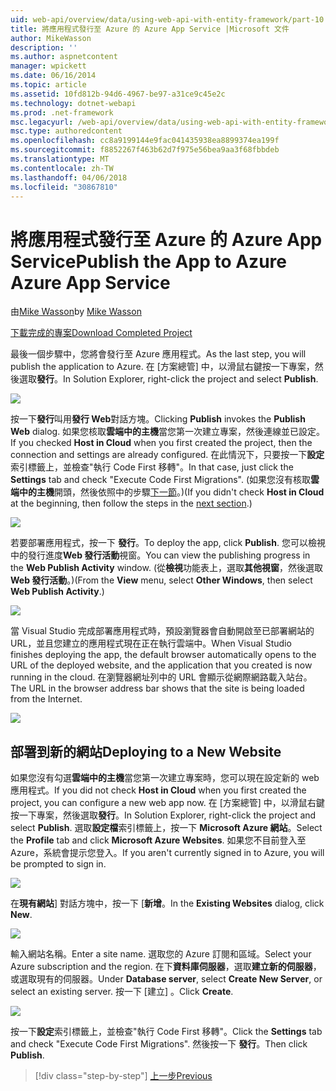 ```yaml
---
uid: web-api/overview/data/using-web-api-with-entity-framework/part-10
title: 將應用程式發行至 Azure 的 Azure App Service |Microsoft 文件
author: MikeWasson
description: ''
ms.author: aspnetcontent
manager: wpickett
ms.date: 06/16/2014
ms.topic: article
ms.assetid: 10fd812b-94d6-4967-be97-a31ce9c45e2c
ms.technology: dotnet-webapi
ms.prod: .net-framework
msc.legacyurl: /web-api/overview/data/using-web-api-with-entity-framework/part-10
msc.type: authoredcontent
ms.openlocfilehash: cc8a9199144e9fac041435938ea8899374ea199f
ms.sourcegitcommit: f8852267f463b62d7f975e56bea9aa3f68fbbdeb
ms.translationtype: MT
ms.contentlocale: zh-TW
ms.lasthandoff: 04/06/2018
ms.locfileid: "30867810"
---
```

<a name="publish-the-app-to-azure-azure-app-service"></a><span data-ttu-id="30bc1-102">將應用程式發行至 Azure 的 Azure App Service</span><span class="sxs-lookup"><span data-stu-id="30bc1-102">Publish the App to Azure Azure App Service</span></span>
====================
<span data-ttu-id="30bc1-103">由[Mike Wasson](https://github.com/MikeWasson)</span><span class="sxs-lookup"><span data-stu-id="30bc1-103">by [Mike Wasson](https://github.com/MikeWasson)</span></span>

[<span data-ttu-id="30bc1-104">下載完成的專案</span><span class="sxs-lookup"><span data-stu-id="30bc1-104">Download Completed Project</span></span>](https://github.com/MikeWasson/BookService)

<span data-ttu-id="30bc1-105">最後一個步驟中，您將會發行至 Azure 應用程式。</span><span class="sxs-lookup"><span data-stu-id="30bc1-105">As the last step, you will publish the application to Azure.</span></span> <span data-ttu-id="30bc1-106">在 [方案總管] 中，以滑鼠右鍵按一下專案，然後選取**發行**。</span><span class="sxs-lookup"><span data-stu-id="30bc1-106">In Solution Explorer, right-click the project and select **Publish**.</span></span>

![](part-10/_static/image1.png)

<span data-ttu-id="30bc1-107">按一下**發行**叫用**發行 Web**對話方塊。</span><span class="sxs-lookup"><span data-stu-id="30bc1-107">Clicking **Publish** invokes the **Publish Web** dialog.</span></span> <span data-ttu-id="30bc1-108">如果您核取**雲端中的主機**當您第一次建立專案，然後連線並已設定。</span><span class="sxs-lookup"><span data-stu-id="30bc1-108">If you checked **Host in Cloud** when you first created the project, then the connection and settings are already configured.</span></span> <span data-ttu-id="30bc1-109">在此情況下，只要按一下**設定**索引標籤上，並檢查&quot;執行 Code First 移轉&quot;。</span><span class="sxs-lookup"><span data-stu-id="30bc1-109">In that case, just click the **Settings** tab and check &quot;Execute Code First Migrations&quot;.</span></span> <span data-ttu-id="30bc1-110">(如果您沒有核取**雲端中的主機**開頭，然後依照中的步驟[下一節](#new-website)。)</span><span class="sxs-lookup"><span data-stu-id="30bc1-110">(If you didn't check **Host in Cloud** at the beginning, then follow the steps in the [next section](#new-website).)</span></span>

[![](part-10/_static/image3.png)](part-10/_static/image2.png)

<span data-ttu-id="30bc1-111">若要部署應用程式，按一下 **發行**。</span><span class="sxs-lookup"><span data-stu-id="30bc1-111">To deploy the app, click **Publish**.</span></span> <span data-ttu-id="30bc1-112">您可以檢視中的發行進度**Web 發行活動**視窗。</span><span class="sxs-lookup"><span data-stu-id="30bc1-112">You can view the publishing progress in the **Web Publish Activity** window.</span></span> <span data-ttu-id="30bc1-113">(從**檢視**功能表上，選取**其他視窗**，然後選取**Web 發行活動**。)</span><span class="sxs-lookup"><span data-stu-id="30bc1-113">(From the **View** menu, select **Other Windows**, then select **Web Publish Activity**.)</span></span>

![](part-10/_static/image4.png)

<span data-ttu-id="30bc1-114">當 Visual Studio 完成部署應用程式時，預設瀏覽器會自動開啟至已部署網站的 URL，並且您建立的應用程式現在正在執行雲端中。</span><span class="sxs-lookup"><span data-stu-id="30bc1-114">When Visual Studio finishes deploying the app, the default browser automatically opens to the URL of the deployed website, and the application that you created is now running in the cloud.</span></span> <span data-ttu-id="30bc1-115">在瀏覽器網址列中的 URL 會顯示從網際網路載入站台。</span><span class="sxs-lookup"><span data-stu-id="30bc1-115">The URL in the browser address bar shows that the site is being loaded from the Internet.</span></span>

[![](part-10/_static/image6.png)](part-10/_static/image5.png)

<a id="new-website"></a>
## <a name="deploying-to-a-new-website"></a><span data-ttu-id="30bc1-116">部署到新的網站</span><span class="sxs-lookup"><span data-stu-id="30bc1-116">Deploying to a New Website</span></span>

<span data-ttu-id="30bc1-117">如果您沒有勾選**雲端中的主機**當您第一次建立專案時，您可以現在設定新的 web 應用程式。</span><span class="sxs-lookup"><span data-stu-id="30bc1-117">If you did not check **Host in Cloud** when you first created the project, you can configure a new web app now.</span></span> <span data-ttu-id="30bc1-118">在 [方案總管] 中，以滑鼠右鍵按一下專案，然後選取**發行**。</span><span class="sxs-lookup"><span data-stu-id="30bc1-118">In Solution Explorer, right-click the project and select **Publish**.</span></span> <span data-ttu-id="30bc1-119">選取**設定檔**索引標籤上，按一下  **Microsoft Azure 網站**。</span><span class="sxs-lookup"><span data-stu-id="30bc1-119">Select the **Profile** tab and click **Microsoft Azure Websites**.</span></span> <span data-ttu-id="30bc1-120">如果您不目前登入至 Azure，系統會提示您登入。</span><span class="sxs-lookup"><span data-stu-id="30bc1-120">If you aren't currently signed in to Azure, you will be prompted to sign in.</span></span>

[![](part-10/_static/image8.png)](part-10/_static/image7.png)

<span data-ttu-id="30bc1-121">在**現有網站**] 對話方塊中，按一下 [**新增**。</span><span class="sxs-lookup"><span data-stu-id="30bc1-121">In the **Existing Websites** dialog, click **New**.</span></span>

![](part-10/_static/image9.png)

<span data-ttu-id="30bc1-122">輸入網站名稱。</span><span class="sxs-lookup"><span data-stu-id="30bc1-122">Enter a site name.</span></span> <span data-ttu-id="30bc1-123">選取您的 Azure 訂閱和區域。</span><span class="sxs-lookup"><span data-stu-id="30bc1-123">Select your Azure subscription and the region.</span></span> <span data-ttu-id="30bc1-124">在下**資料庫伺服器**，選取**建立新的伺服器**，或選取現有的伺服器。</span><span class="sxs-lookup"><span data-stu-id="30bc1-124">Under **Database server**, select **Create New Server**, or select an existing server.</span></span> <span data-ttu-id="30bc1-125">按一下 [建立] 。</span><span class="sxs-lookup"><span data-stu-id="30bc1-125">Click **Create**.</span></span>

[![](part-10/_static/image11.png)](part-10/_static/image10.png)

<span data-ttu-id="30bc1-126">按一下**設定**索引標籤上，並檢查&quot;執行 Code First 移轉&quot;。</span><span class="sxs-lookup"><span data-stu-id="30bc1-126">Click the **Settings** tab and check &quot;Execute Code First Migrations&quot;.</span></span> <span data-ttu-id="30bc1-127">然後按一下 **發行**。</span><span class="sxs-lookup"><span data-stu-id="30bc1-127">Then click **Publish**.</span></span>

> [!div class="step-by-step"]
> [<span data-ttu-id="30bc1-128">上一步</span><span class="sxs-lookup"><span data-stu-id="30bc1-128">Previous</span></span>](part-9.md)
